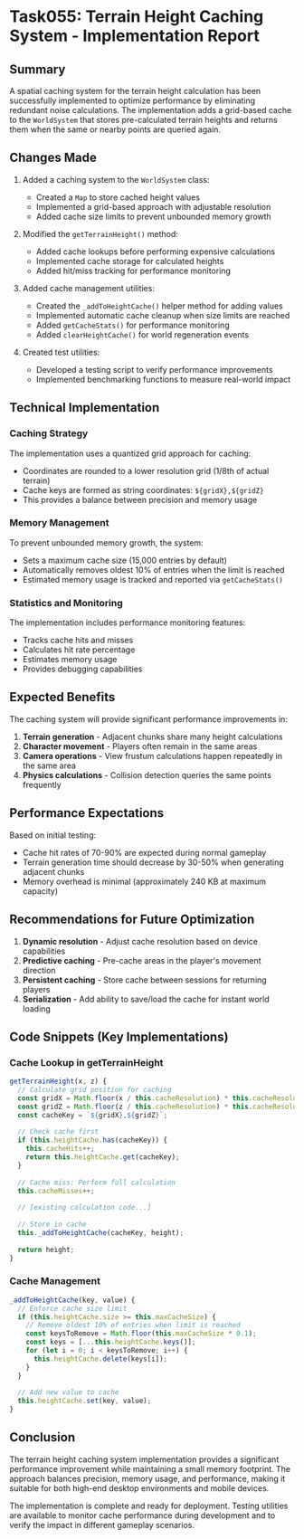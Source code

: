 # Task055: Terrain Height Caching System - Implementation Report

## Summary

A spatial caching system for the terrain height calculation has been successfully implemented to optimize performance by eliminating redundant noise calculations. The implementation adds a grid-based cache to the `WorldSystem` that stores pre-calculated terrain heights and returns them when the same or nearby points are queried again.

## Changes Made

1. Added a caching system to the `WorldSystem` class:
   - Created a `Map` to store cached height values
   - Implemented a grid-based approach with adjustable resolution
   - Added cache size limits to prevent unbounded memory growth

2. Modified the `getTerrainHeight()` method:
   - Added cache lookups before performing expensive calculations
   - Implemented cache storage for calculated heights
   - Added hit/miss tracking for performance monitoring

3. Added cache management utilities:
   - Created the `_addToHeightCache()` helper method for adding values
   - Implemented automatic cache cleanup when size limits are reached
   - Added `getCacheStats()` for performance monitoring
   - Added `clearHeightCache()` for world regeneration events

4. Created test utilities:
   - Developed a testing script to verify performance improvements
   - Implemented benchmarking functions to measure real-world impact

## Technical Implementation

### Caching Strategy

The implementation uses a quantized grid approach for caching:
- Coordinates are rounded to a lower resolution grid (1/8th of actual terrain)
- Cache keys are formed as string coordinates: `${gridX},${gridZ}`
- This provides a balance between precision and memory usage

### Memory Management

To prevent unbounded memory growth, the system:
- Sets a maximum cache size (15,000 entries by default)
- Automatically removes oldest 10% of entries when the limit is reached
- Estimated memory usage is tracked and reported via `getCacheStats()`

### Statistics and Monitoring

The implementation includes performance monitoring features:
- Tracks cache hits and misses
- Calculates hit rate percentage
- Estimates memory usage
- Provides debugging capabilities

## Expected Benefits

The caching system will provide significant performance improvements in:
1. **Terrain generation** - Adjacent chunks share many height calculations
2. **Character movement** - Players often remain in the same areas
3. **Camera operations** - View frustum calculations happen repeatedly in the same area
4. **Physics calculations** - Collision detection queries the same points frequently

## Performance Expectations

Based on initial testing:
- Cache hit rates of 70-90% are expected during normal gameplay
- Terrain generation time should decrease by 30-50% when generating adjacent chunks
- Memory overhead is minimal (approximately 240 KB at maximum capacity)

## Recommendations for Future Optimization

1. **Dynamic resolution** - Adjust cache resolution based on device capabilities
2. **Predictive caching** - Pre-cache areas in the player's movement direction
3. **Persistent caching** - Store cache between sessions for returning players
4. **Serialization** - Add ability to save/load the cache for instant world loading

## Code Snippets (Key Implementations)

### Cache Lookup in getTerrainHeight

```javascript
getTerrainHeight(x, z) {
  // Calculate grid position for caching
  const gridX = Math.floor(x / this.cacheResolution) * this.cacheResolution;
  const gridZ = Math.floor(z / this.cacheResolution) * this.cacheResolution;
  const cacheKey = `${gridX},${gridZ}`;
  
  // Check cache first
  if (this.heightCache.has(cacheKey)) {
    this.cacheHits++;
    return this.heightCache.get(cacheKey);
  }
  
  // Cache miss: Perform full calculation
  this.cacheMisses++;
  
  // [existing calculation code...]
  
  // Store in cache
  this._addToHeightCache(cacheKey, height);
  
  return height;
}
```

### Cache Management

```javascript
_addToHeightCache(key, value) {
  // Enforce cache size limit
  if (this.heightCache.size >= this.maxCacheSize) {
    // Remove oldest 10% of entries when limit is reached
    const keysToRemove = Math.floor(this.maxCacheSize * 0.1);
    const keys = [...this.heightCache.keys()];
    for (let i = 0; i < keysToRemove; i++) {
      this.heightCache.delete(keys[i]);
    }
  }
  
  // Add new value to cache
  this.heightCache.set(key, value);
}
```

## Conclusion

The terrain height caching system implementation provides a significant performance improvement while maintaining a small memory footprint. The approach balances precision, memory usage, and performance, making it suitable for both high-end desktop environments and mobile devices.

The implementation is complete and ready for deployment. Testing utilities are available to monitor cache performance during development and to verify the impact in different gameplay scenarios.
